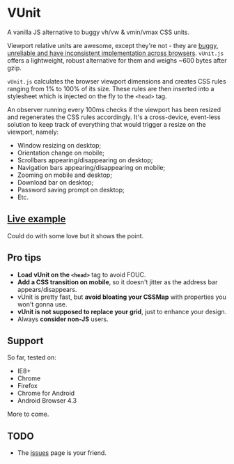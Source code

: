 VUnit
======
A vanilla JS alternative to buggy vh/vw & vmin/vmax CSS units.

Viewport relative units are awesome, except they're not - they are [buggy, unreliable and have inconsistent implementation across browsers](http://caniuse.com/#feat=viewport-units). `vUnit.js` offers a lightweight, robust alternative for them and weighs ~600 bytes after gzip.

`vUnit.js` calculates the browser viewport dimensions and creates CSS rules ranging from 1% to 100% of its size. These rules are then inserted into a stylesheet which is injected on the fly to the `<head>` tag.

An observer running every 100ms checks if the viewport has been resized and regenerates the CSS rules accordingly. It's a cross-device, event-less solution to keep track of everything that would trigger a resize on the viewport, namely:

- Window resizing on desktop;
- Orientation change on mobile;
- Scrollbars appearing/disappearing on desktop;
- Navigation bars appearing/disappearing on mobile;
- Zooming on mobile and desktop;
- Download bar on desktop;
- Password saving prompt on desktop;
- Etc.

## [Live example](http://joaocunha.github.io/vunit/)
Could do with some love but it shows the point.

## Pro tips
- **Load vUnit on the `<head>`** tag to avoid FOUC.
- **Add a CSS transition on mobile**, so it doesn't jitter as the address bar appears/disappears.
- vUnit is pretty fast, but **avoid bloating your CSSMap** with properties you won't gonna use.
- **vUnit is not supposed to replace your grid**, just to enhance your design.
- Always **consider non-JS** users.

## Support
So far, tested on:
- IE8+
- Chrome
- Firefox
- Chrome for Android
- Android Browser 4.3

More to come.

## TODO
- The [issues](https://github.com/joaocunha/vunit/issues) page is your friend.
